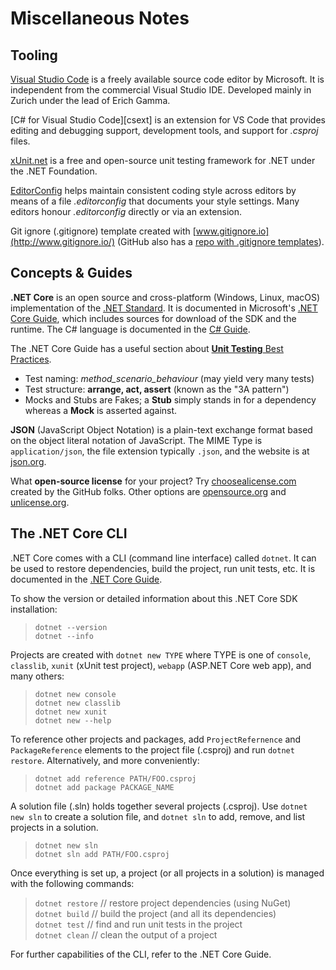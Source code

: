 
Miscellaneous Notes
===================


Tooling
-------

[Visual Studio Code][vscode] is a freely available source code editor
by Microsoft. It is independent from the commercial Visual Studio IDE.
Developed mainly in Zurich under the lead of Erich Gamma.

[C# for Visual Studio Code][csext] is an extension for VS Code that
provides editing and debugging support, development tools, and support
for *.csproj* files.

[xUnit.net][xunit] is a free and open-source unit testing framework
for .NET under the .NET Foundation.

[EditorConfig][edconf] helps maintain consistent coding style across editors
by means of a file *.editorconfig* that documents your style settings.
Many editors honour *.editorconfig* directly or via an extension.

Git ignore (.gitignore) template created with
[www.gitignore.io](http://www.gitignore.io/) (GitHub also has a
[repo with .gitignore templates](https://github.com/github/gitignore)).


Concepts & Guides
-----------------

**.NET Core** is an open source and cross-platform (Windows,
Linux, macOS) implementation of the [.NET Standard][netstandard].
It is documented in Microsoft's [.NET Core Guide][netcore],
which includes sources for download of the SDK and the runtime.
The C# language is documented in the [C# Guide][csharp].

The .NET Core Guide has a useful section about
[**Unit Testing** Best Practices](https://docs.microsoft.com/en-us/dotnet/core/testing/unit-testing-best-practices).

 - Test naming: *method_scenario_behaviour* (may yield very many tests)
 - Test structure: **arrange, act, assert** (known as the "3A pattern")
 - Mocks and Stubs are Fakes;
   a **Stub** simply stands in for a dependency
   whereas a **Mock** is asserted against.

**JSON** (JavaScript Object Notation) is a plain-text exchange format
based on the object literal notation of JavaScript. The MIME Type
is `application/json`, the file extension typically `.json`, and
the website is at [json.org][json].

What **open-source license** for your project?
Try [choosealicense.com](https://choosealicense.com/)
created by the GitHub folks.
Other options are [opensource.org](https://opensource.org/)
and [unlicense.org](https://unlicense.org/).


The .NET Core CLI
-----------------

.NET Core comes with a CLI (command line interface) called `dotnet`.
It can be used to restore dependencies, build the project, run unit
tests, etc. It is documented in the [.NET Core Guide][netcore].

To show the version or detailed information
about this .NET Core SDK installation:

> `dotnet --version`  
> `dotnet --info`  

Projects are created with `dotnet new TYPE` where TYPE is
one of `console`, `classlib`, `xunit` (xUnit test project),
`webapp` (ASP.NET Core web app), and many others:

> `dotnet new console`  
> `dotnet new classlib`  
> `dotnet new xunit`  
> `dotnet new --help`

To reference other projects and packages, add `ProjectRefernence`
and `PackageReference` elements to the project file (.csproj) and
run `dotnet restore`. Alternatively, and more conveniently:

> `dotnet add reference PATH/FOO.csproj`  
> `dotnet add package PACKAGE_NAME`  

A solution file (.sln) holds together several projects (.csproj).
Use `dotnet new sln` to create a solution file, and `dotnet sln`
to add, remove, and list projects in a solution.

> `dotnet new sln`  
> `dotnet sln add PATH/FOO.csproj`

Once everything is set up, a project (or all projects in a solution)
is managed with the following commands:

> `dotnet restore` // restore project dependencies (using NuGet)  
> `dotnet build`   // build the project (and all its dependencies)  
> `dotnet test`    // find and run unit tests in the project  
> `dotnet clean`   // clean the output of a project  

For further capabilities of the CLI, refer to the .NET Core Guide.


[vscode]: https://code.visualstudio.com/
[xunit]: https://xunit.net/
[edconf]: https://editorconfig.org/

[dotnet]: https://docs.microsoft.com/en-us/dotnet/
[netcore]: https://docs.microsoft.com/en-us/dotnet/core/
[netstandard]: https://docs.microsoft.com/en-us/dotnet/standard/
[csharp]: https://docs.microsoft.com/en-us/dotnet/csharp/
[json]: https://json.org/
